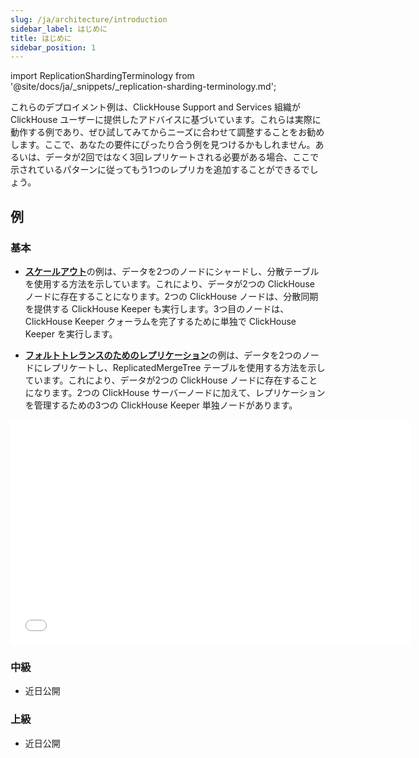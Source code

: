 ```yaml
---
slug: /ja/architecture/introduction
sidebar_label: はじめに
title: はじめに
sidebar_position: 1
---
```

import ReplicationShardingTerminology from '@site/docs/ja/_snippets/_replication-sharding-terminology.md';

これらのデプロイメント例は、ClickHouse Support and Services 組織が ClickHouse ユーザーに提供したアドバイスに基づいています。これらは実際に動作する例であり、ぜひ試してみてからニーズに合わせて調整することをお勧めします。ここで、あなたの要件にぴったり合う例を見つけるかもしれません。あるいは、データが2回ではなく3回レプリケートされる必要がある場合、ここで示されているパターンに従ってもう1つのレプリカを追加することができるでしょう。

<ReplicationShardingTerminology />

## 例

### 基本

- [**スケールアウト**](/docs/ja/deployment-guides/horizontal-scaling.md)の例は、データを2つのノードにシャードし、分散テーブルを使用する方法を示しています。これにより、データが2つの ClickHouse ノードに存在することになります。2つの ClickHouse ノードは、分散同期を提供する ClickHouse Keeper も実行します。3つ目のノードは、ClickHouse Keeper クォーラムを完了するために単独で ClickHouse Keeper を実行します。

- [**フォルトトレランスのためのレプリケーション**](/docs/ja/deployment-guides/replicated.md)の例は、データを2つのノードにレプリケートし、ReplicatedMergeTree テーブルを使用する方法を示しています。これにより、データが2つの ClickHouse ノードに存在することになります。2つの ClickHouse サーバーノードに加えて、レプリケーションを管理するための3つの ClickHouse Keeper 単独ノードがあります。

<div class='vimeo-container'>
  <iframe src="//www.youtube.com/embed/vBjCJtw_Ei0"
    width="640"
    height="360"
    frameborder="0"
    allow="autoplay;
    fullscreen;
    picture-in-picture"
    allowfullscreen>
  </iframe>
</div>

### 中級

- 近日公開

### 上級

- 近日公開
